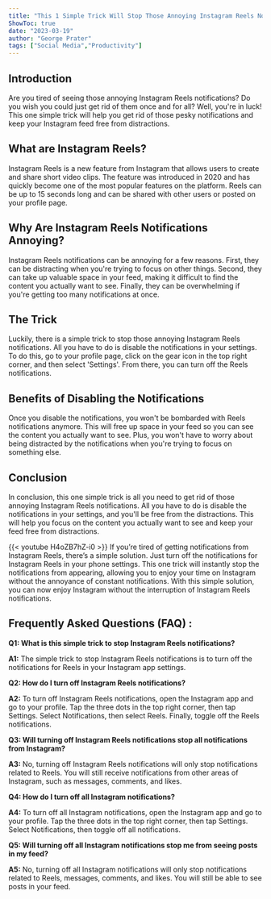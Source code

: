```yaml
---
title: "This 1 Simple Trick Will Stop Those Annoying Instagram Reels Notifications!"
ShowToc: true 
date: "2023-03-19"
author: "George Prater" 
tags: ["Social Media","Productivity"]
---
```

## Introduction

Are you tired of seeing those annoying Instagram Reels notifications? Do you wish you could just get rid of them once and for all? Well, you're in luck! This one simple trick will help you get rid of those pesky notifications and keep your Instagram feed free from distractions.

## What are Instagram Reels?

Instagram Reels is a new feature from Instagram that allows users to create and share short video clips. The feature was introduced in 2020 and has quickly become one of the most popular features on the platform. Reels can be up to 15 seconds long and can be shared with other users or posted on your profile page.

## Why Are Instagram Reels Notifications Annoying?

Instagram Reels notifications can be annoying for a few reasons. First, they can be distracting when you're trying to focus on other things. Second, they can take up valuable space in your feed, making it difficult to find the content you actually want to see. Finally, they can be overwhelming if you're getting too many notifications at once.

## The Trick

Luckily, there is a simple trick to stop those annoying Instagram Reels notifications. All you have to do is disable the notifications in your settings. To do this, go to your profile page, click on the gear icon in the top right corner, and then select 'Settings'. From there, you can turn off the Reels notifications.

## Benefits of Disabling the Notifications

Once you disable the notifications, you won't be bombarded with Reels notifications anymore. This will free up space in your feed so you can see the content you actually want to see. Plus, you won't have to worry about being distracted by the notifications when you're trying to focus on something else.

## Conclusion

In conclusion, this one simple trick is all you need to get rid of those annoying Instagram Reels notifications. All you have to do is disable the notifications in your settings, and you'll be free from the distractions. This will help you focus on the content you actually want to see and keep your feed free from distractions.

{{< youtube H4oZB7hZ-i0 >}} 
If you’re tired of getting notifications from Instagram Reels, there’s a simple solution. Just turn off the notifications for Instagram Reels in your phone settings. This one trick will instantly stop the notifications from appearing, allowing you to enjoy your time on Instagram without the annoyance of constant notifications. With this simple solution, you can now enjoy Instagram without the interruption of Instagram Reels notifications.

## Frequently Asked Questions (FAQ) :
**Q1: What is this simple trick to stop Instagram Reels notifications?**

**A1:** The simple trick to stop Instagram Reels notifications is to turn off the notifications for Reels in your Instagram app settings.

**Q2: How do I turn off Instagram Reels notifications?**

**A2:** To turn off Instagram Reels notifications, open the Instagram app and go to your profile. Tap the three dots in the top right corner, then tap Settings. Select Notifications, then select Reels. Finally, toggle off the Reels notifications.

**Q3: Will turning off Instagram Reels notifications stop all notifications from Instagram?**

**A3:** No, turning off Instagram Reels notifications will only stop notifications related to Reels. You will still receive notifications from other areas of Instagram, such as messages, comments, and likes.

**Q4: How do I turn off all Instagram notifications?**

**A4:** To turn off all Instagram notifications, open the Instagram app and go to your profile. Tap the three dots in the top right corner, then tap Settings. Select Notifications, then toggle off all notifications.

**Q5: Will turning off all Instagram notifications stop me from seeing posts in my feed?**

**A5:** No, turning off all Instagram notifications will only stop notifications related to Reels, messages, comments, and likes. You will still be able to see posts in your feed.


